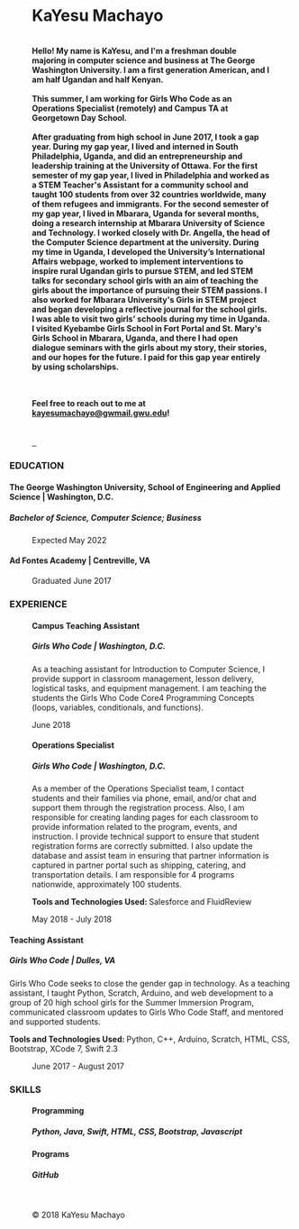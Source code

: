 

<div class="jumbotron">
<div class="row">
<figure class="col-sm-1"> </figure>
<figure class= "col-sm-4">
<br> <br>
<h1>KaYesu Machayo</h1>
<h4><br>
Hello! My name is KaYesu, and I'm a freshman double majoring in computer science and 
business at The George Washington University.  I am a first generation American, and I am half Ugandan and half Kenyan.
<br><br>
This summer, I am working for Girls Who Code as an Operations Specialist (remotely) and Campus TA at Georgetown Day School.
<br><br>
After graduating from high school in June 2017, I took a gap year. During my gap year, I lived and interned in South Philadelphia, Uganda, and did an entrepreneurship and leadership training at the University of Ottawa. For the first semester of my gap year, I lived in Philadelphia and worked as a STEM Teacher's Assistant for a community school and taught 100 students from over 32 countries worldwide, many of them refugees and immigrants. For the second semester of my gap year, I lived in Mbarara, Uganda for several months, doing a research internship at Mbarara University of Science and Technology. I worked closely with Dr. Angella, the head of the Computer Science department at the university. During my time in Uganda, I developed the University’s International Affairs webpage, worked to implement interventions to inspire rural Ugandan girls to pursue STEM, and led STEM talks for secondary school girls with an aim of teaching the girls about the importance of pursuing their STEM passions. I also worked for Mbarara University's Girls in STEM project and began developing a reflective journal for the school girls. I was able to visit two girls’ schools during my time in Uganda. I visited Kyebambe Girls School in Fort Portal and St. Mary's Girls School in Mbarara, Uganda, and there I had open dialogue seminars with the girls about my story, their stories, and our hopes for the future.
I paid for this gap year entirely by using scholarships. 

<br><br>
Feel free to reach out to me at kayesumachayo@gwmail.gwu.edu!
</h4>
<br>
<div class="socials">
<a href="mailto:kayesumachayo@gwmail.gwu.edu" target="_blank"><span class="fa fa-envelope-o"></span>
&nbsp;
<a href="www.linkedin.com/in/kayesumachayo" target="_blank"><span class="fa fa-linkedin"></span></a>
&nbsp;
<a href="https://github.com/KaYesuMachayo" target = "_blank"><span class="fa fa-github"></span></a>
&nbsp;
<a href="https://www.instagram.com/kayesu1999/" target = "_blank"><span class="fa fa-camera-retro"></span></a>
</div>
</figure>
</div>
</div>

<!-- RESUME -->
<section id="education" class="container-fluid">
<div class="row">
<h3><strong>EDUCATION</strong></h3>
</div>
<div class="row">


<h4><strong>The George Washington University, School of Engineering and Applied Science</strong> | Washington, D.C.</h4>
<h5>Bachelor of Science, Computer Science; Business</h5>


</figure>
<figure class="col-sm-2">
<p>Expected May 2022</p>
</figure>
</div>
<div class="row">

<h4><strong>Ad Fontes Academy</strong> | Centreville, VA</h4>
</figure>
<figure class="col-sm-2">
<p>Graduated June 2017</p>
</figure>
</div>
</section>

<section class="container-fluid" id="experience">
<div class="row">
<h3><strong>EXPERIENCE</strong></h3>
</div>
<div class="row">

</figure>
<figure class="col-sm-7">
<h4><strong>Campus Teaching Assistant</strong></h4>
<h5>Girls Who Code | Washington, D.C.</h5>
<p>As a teaching assistant for Introduction to Computer Science, I provide support in classroom management, lesson delivery, logistical tasks, and equipment management. I am teaching the students the Girls Who Code Core4 Programming Concepts (loops, variables, conditionals, and functions).
</p>
</figure>
<figure class="col-sm-2">
<p>June 2018</p>

<h4><strong>Operations Specialist </strong></h4>
<h5>Girls Who Code | Washington, D.C.</h5>
<p> As a member of the Operations Specialist team, I contact students and their families via phone, email, and/or chat and support them through the registration process. Also, I am responsible for creating landing pages for each classroom to provide information related to the program, events, and instruction. I provide technical support to ensure that student registration forms are correctly submitted. I also update the database and assist team in ensuring that partner information is captured in partner portal such as shipping, catering, and transportation details. I am responsible for 4 programs nationwide, approximately 100 students.
</p>
<p><strong>Tools and Technologies Used: </strong> Salesforce and FluidReview
</p>
</figure>
<figure class="col-sm-2">
<p>May 2018 - July 2018</p>
</figure>
</div>
<div class="row">
<h4><strong>Teaching Assistant</strong></h4>
<h5>Girls Who Code | Dulles, VA</h5>
<p>Girls Who Code seeks to close the gender gap in technology. As a teaching assistant, I taught Python, Scratch, Arduino,
and web development to a group of 20 high school girls for the Summer Immersion Program, communicated classroom
updates to Girls Who Code Staff, and mentored and supported students. </p>
<p><strong>Tools and Technologies Used: </strong> Python, C++, Arduino, Scratch,
HTML, CSS, Bootstrap, XCode 7, Swift 2.3</p>
</figure>
<figure class="col-sm-2">
<p>June 2017 - August 2017</p>
</figure>
</div>





<section class="container-fluid" id="skills">
<div class="row">
<h3><strong>SKILLS</strong></h3>
</div>
<div class="row">
<figure class="col-sm-3">
<h4><strong>Programming</strong></h4>
</figure>
<figure class="col-sm-7">
<h5>Python, Java, Swift, HTML, CSS, Bootstrap,
 Javascript</h5>
</figure>
</div>
<div class="row">
<figure class="col-sm-3">
<h4><strong>Programs</strong></h4>
</figure>
<figure class="col-sm-7">
<h5>GitHub</h5>
</figure>
</div>
<div class="row">
<figure class="col-sm-3">



<footer class="footer">
<br>
<p>&copy; 2018 KaYesu Machayo</p>
</footer>
</body>
</html>
